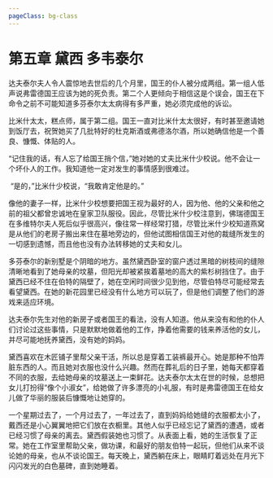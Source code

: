 ```yaml
---
pageClass: bg-class
---
```


# 第五章 黛西 多韦泰尔

​		达夫泰尔夫人令人震惊地去世后的几个月里，国王的仆人被分成两组。第一组人低声说弗雷德国王应该为她的死负责。第二个人更倾向于相信这是个误会，国王在下命令之前不可能知道多芬泰尔太太病得有多严重，她必须完成他的诉讼。

​		比米什太太，糕点师，属于第二组。国王一直对比米什太太很好，有时甚至邀请她到饭厅去，祝贺她买了几批特好的杜克斯酒或弗德洛尔酒，所以她确信他是一个善良、慷慨、体贴的人。

​		“记住我的话，有人忘了给国王捎个信，”她对她的丈夫比米什少校说。他不会让一个坏仆人的工作。我知道他一定对发生的事情感到很难过。

​		“是的，”比米什少校说，“我敢肯定他是的。”

​		像他的妻子一样，比米什少校想要把国王视为最好的人，因为他、他的父亲和他之前的祖父都曾忠诚地在皇家卫队服役。因此，尽管比米什少校注意到，佛瑞德国王在多维特尔夫人死后似乎很高兴，像往常一样经常打猎，尽管比米什少校知道燕窝是从他们的老房子搬出来住在墓地旁边的，但他试图相信国王对他的裁缝所发生的一切感到遗憾，而且他也没有办法转移她的丈夫和女儿。

​		多芬泰尔的新别墅是个阴暗的地方。虽然黛西卧室的窗户透过黑暗的树枝间的缝隙清晰地看到了她母亲的坟墓，但阳光却被紧挨着墓地的高大的紫杉树挡住了。由于黛西已经不住在伯特的隔壁了，她在空闲时间很少见到他，尽管伯特尽可能经常去看望黛西。在她的新花园里已经没有什么地方可以玩了，但是他们调整了他们的游戏来适应环境。

​		达夫泰尔先生对他的新房子或者国王的看法，没有人知道。他从来没有和他的仆人们讨论过这些事情，只是默默地做着他的工作，挣着他需要的钱来养活他的女儿，并尽可能地抚养黛西，没有她的妈妈。

​		黛西喜欢在木匠铺子里帮父亲干活，所以总是穿着工装裤最开心。她是那种不怕弄脏东西的人。而且她对衣服也没什么兴趣。然而在葬礼后的日子里，她每天都穿着不同的衣服，去给她母亲的坟墓送上一束鲜花。达夫泰尔太太在世的时候，总想把女儿打扮得“像个小淑女”，给她做了许多漂亮的小礼服，有时是弗雷德国王在给女儿做了华丽的服装后慷慨地让她穿的。

​		一个星期过去了，一个月过去了，一年过去了，直到妈妈给她缝的衣服都太小了，戴西还是小心翼翼地把它们放在衣橱里。其他人似乎已经忘记了黛西的遭遇，或者已经习惯了母亲的离去。黛西假装她也习惯了。从表面上看，她的生活恢复了正常。她在工作室里帮助父亲，做功课，和最好的朋友伯特一起玩，但他们从来不谈论她的母亲，也从不谈论国王。每天晚上，黛西躺在床上，眼睛盯着远处在月光下闪闪发光的白色墓碑，直到她睡着。